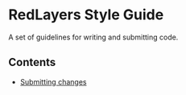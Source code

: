 # RedLayers Style Guide

A set of guidelines for writing and submitting code.

## Contents

- [Submitting changes](/workflow/submitting-changes.md)
